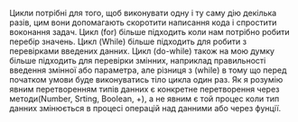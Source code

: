 Цикли потрібні для того, щоб виконувати одну і ту саму дію декілька разів, цим вони допомагають скоротити написання кода і спростити воконання задач.
Цикл (for) більше підходить коли нам потрібно робити перебір значень. Цикл (While) більше підходить для робити з перевірками введених данних. Цикл (do-while) також на мою думку більше підходить для перевірки змінних, наприклад правильності введення змінної або параметра, але різниця з (while) в тому що перед початком умови буде виконуватись тіло цикла один раз.
Як я розумію явним перетворенням типів данних є конкретне перетворення через методи(Number, Srting, Boolean, +), а не явним є той процес коли тип данних змінюється в процесі операцій над данними або через фунції.